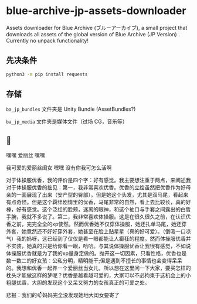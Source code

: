 # blue-archive-jp-assets-downloader
Assets downloader for Blue Archive (ブルーアーカイブ), a small project that downloads all assets of the global version of Blue Archive (JP Version) . Currently no unpack functionality!

## 先决条件

```bash
python3 -m pip install requests
```

## 存储

`ba_jp_bundles` 文件夹是 Unity Bundle (AssetBundles?)

`ba_jp_media` 文件夹是媒体文件（过场 CG，音乐等）

## 💈

嘿嘿 爱丽丝 嘿嘿

我可爱的爱丽丝闺女 嘿嘿 没有你我可怎么活啊

对于体操服优香，我的评价是四个字：好有感觉。我主要想注重于两点，来阐述我对于体操服优香的拙见：第一，我非常喜欢优香。优香的立绘虽然把优香作为好母亲的一面展现了出来（安产型的臀部）。但是她这个头发，尤其是双马尾，看起来有点奇怪。但是这个羁绊剧情里的优香，马尾非常的自然，看上去比较长，真的好棒，好有感觉。这个泛红的脸颊，迷离的眼神，和这个袖口与手套之间露出的白皙手腕，我就不多说了。第二，我非常喜欢体操服。这是在很久很久之前，在认识优香之前，完完全全的xp使然。然而优香她不仅穿体操服，她还扎单马尾，她还穿外套，她竟然还不好好穿外套，她甚至在脸上贴星星（真的好可爱）。（倒吸一口凉气）我的妈呀，这已经到了仅仅是看一眼都能让人癫狂的程度。然而体操服优香并不实装，她真的只是给你看一眼，哈哈。与其说体操服优香让我很有感觉，不如说体操服优香就是为了我的xp量身定做的。抛开这一切因素，只看性格，优香也是数一数二的好女孩：公私分明，精明能干;但是遇到不擅长的事情也会变得呆呆的。我想和优香一起养一个爱丽丝当女儿，所以想在这里问一下大家，要买怎样的枕头才能做这样的梦呢？优香是越看越可爱的，大家可以不必拘束于这机会上的小粗腿优香，大胆的发现这个又呆又努力的女孩真正的可爱之处。

悲报：我们的📫妈妈完全没发现她地大闺女要寄了
